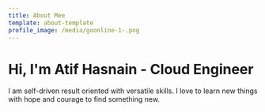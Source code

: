 ```yaml
---
title: About Mee
template: about-template
profile_image: /media/goonline-1-.png
---
```

# Hi, I'm Atif Hasnain - Cloud Engineer

I am self-driven result oriented with versatile skills. I love to learn new things with hope and courage to find something new.